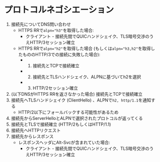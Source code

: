 # プロトコルネゴシエーション
1. 接続先についてDNS問い合わせ
    - HTTPS RRで`alpn="h3"`を取得した場合:
      - クライアント - 接続先間でQUICハンドシェイク、TLS暗号交渉のうえHTTP/3セッション確立
    - HTTPS RRで`alpn="h2"`を取得した場合 (もしくは`alpn="h3,h2"`を取得したもののHTTP/3での接続に失敗した場合):
      - 1) 接続先とTCPで接続確立
      - 2) 接続先とTLSハンドシェイク、ALPNに基づいてh2を選択
      - 3) HTTP/2セッション確立
2. (以下DNSがHTTPS RRを返さなかった場合) 接続先とTCPで接続確立
3. 接続先へTLSハンドシェイク (ClientHello) 、ALPNで`h2, http/1.1`を通知する
    - HTTP/2以下にフォールバックする可能性があるため
4. 接続先からServerHelloとALPNで選択されたプロトコルが返ってくる
5. 接続先とTLSで接続確立 (HTTP/2もしくはHTTP/1.1)
6. 接続先へHTTPリクエスト
7. 接続先からレスポンス
    - レスポンスヘッダにAlt-Svcが含まれていた場合:
      - クライアント - 接続先間でQUICハンドシェイク、TLS暗号交渉のうえHTTP/3セッション確立
